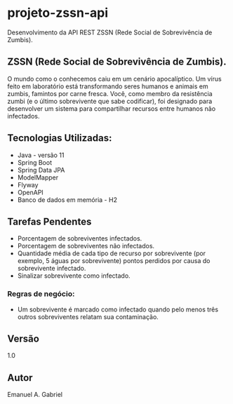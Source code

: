 # projeto-zssn-api
Desenvolvimento da API REST  ZSSN (Rede Social de Sobrevivência de Zumbis).

## ZSSN (Rede Social de Sobrevivência de Zumbis). 
O mundo como o conhecemos caiu em um cenário apocalíptico. Um vírus feito em laboratório está transformando seres humanos e animais em zumbis, famintos por carne fresca.
Você, como membro da resistência zumbi (e o último sobrevivente que sabe codificar), foi designado para desenvolver um sistema para compartilhar recursos entre humanos não infectados.


## Tecnologias Utilizadas:
 - Java - versão 11
 - Spring Boot
 - Spring Data JPA
 - ModelMapper
 - Flyway
 - OpenAPI
 - Banco de dados em memória - H2



## Tarefas Pendentes
  - Porcentagem de sobreviventes infectados.
  - Porcentagem de sobreviventes não infectados.
  - Quantidade média de cada tipo de recurso por sobrevivente (por exemplo, 5 águas por sobrevivente) pontos perdidos por causa do sobrevivente infectado.
  - Sinalizar sobrevivente como infectado.
  
  ### Regras de negócio:
  - Um sobrevivente é marcado como infectado quando pelo menos três outros sobreviventes relatam sua contaminação.



## Versão
 1.0
 
## Autor
Emanuel A. Gabriel
